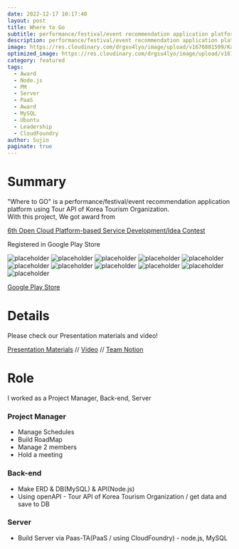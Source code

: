 ```yaml
---
date: 2022-12-17 10:17:40
layout: post
title: Where to Go
subtitle: performance/festival/event recommendation application platform
description: performance/festival/event recommendation application platform
image: https://res.cloudinary.com/drgsu4lyo/image/upload/v1676881509/KakaoTalk_20230220_172324573_kyieyx.jpg
optimized_image: https://res.cloudinary.com/drgsu4lyo/image/upload/v1676881509/KakaoTalk_20230220_172324573_kyieyx.jpg
category: featured
tags:
  - Award
  - Node.js
  - PM
  - Server
  - PaaS
  - Award
  - MySQL
  - Ubuntu
  - Leadership
  - CloudFoundry
author: Sujin
paginate: true
---
```

<h1>Summary</h1>
"Where to GO" is a performance/festival/event recommendation application platform using Tour API of Korea Tourism Organization.
<br/>
With this project, We got award from 

[6th Open Cloud Platform-based Service Development/Idea Contest](http://paas-ta.co.kr/awardList_2022.jsp)<br/>

Registered in Google Play Store
<br/>

![placeholder](https://res.cloudinary.com/drgsu4lyo/image/upload/v1700460355/KakaoTalk_20231105_211146037_zeeeri.png "pic")
![placeholder](https://res.cloudinary.com/drgsu4lyo/image/upload/v1700460353/KakaoTalk_20231105_135549153_01_ihzb89.jpg "pic")
![placeholder](https://res.cloudinary.com/drgsu4lyo/image/upload/v1700460352/KakaoTalk_20231105_135549153_lrgngj.jpg "pic")
![placeholder](https://res.cloudinary.com/drgsu4lyo/image/upload/v1700460353/KakaoTalk_20231105_135830189_oqzqov.jpg "pic")
![placeholder](https://res.cloudinary.com/drgsu4lyo/image/upload/v1700460353/KakaoTalk_20231105_135830189_01_jjntya.jpg "pic")
![placeholder](https://res.cloudinary.com/drgsu4lyo/image/upload/v1700460356/KakaoTalk_20231105_135830189_07_chun0c.jpg "pic")
![placeholder](https://res.cloudinary.com/drgsu4lyo/image/upload/v1700460355/KakaoTalk_20231105_135830189_06_qus3rq.jpg "pic")
![placeholder](https://res.cloudinary.com/drgsu4lyo/image/upload/v1700460354/KakaoTalk_20231105_135830189_02_ljk0tl.jpg "pic")
![placeholder](https://res.cloudinary.com/drgsu4lyo/image/upload/v1700460354/KakaoTalk_20231105_135830189_03_atmtrm.jpg "pic")
![placeholder](https://res.cloudinary.com/drgsu4lyo/image/upload/v1700460354/KakaoTalk_20231105_135830189_04_uznqve.jpg "pic")
![placeholder](https://res.cloudinary.com/drgsu4lyo/image/upload/v1700460354/KakaoTalk_20231105_135830189_05_ychxtj.jpg "pic")


[Google Play Store](https://play.google.com/store/apps/details?id=com.sjdev.wheretogo)

<h1>Details</h1>
Please check our Presentation materials and video! <br/>

[Presentation Materials](https://drive.google.com/file/d/1EEUA896OdkQlWKVBl4lcozlyJMSzsAvD/view?usp=sharing) //
[Video](https://drive.google.com/file/d/1zLXe8fM5hjbfqxhH_-bge6xsEwu9imGP/view?usp=sharing) //
[Team Notion](https://waterjin.notion.site/5aa5b81cc1fe49fc9b1560469343c595)

<h1>Role</h1>
I worked as a Project Manager, Back-end, Server

<h3>Project Manager</h3>
<ul>
  <li>Manage Schedules</li>
  <li>Build RoadMap</li>
  <li>Manage 2 members</li>
  <li>Hold a meeting</li>
</ul>

<h3>Back-end</h3>
<ul>
  <li>Make ERD & DB(MySQL) & API(Node.js)</li>
  <li>Using openAPI - Tour API of Korea Tourism Organization / get data and save to DB</li>
</ul>

<h3>Server</h3>
<ul>
  <li>Build Server via Paas-TA(PaaS / using CloudFoundry) - node.js, MySQL</li>
</ul>
